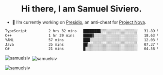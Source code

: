 <h1 align="center">Hi there, I am Samuel Siviero.</h1>

- 🔭 I’m currently working on [Presidio](https://presidio.ac), an anti-cheat for [Project Nova](https://discord.gg/novafn).

<!--START_SECTION:waka-->

```txt
TypeScript          2 hrs 32 mins   ████████░░░░░░░░░░░░░░░░░   31.89 %
C++                 1 hr 29 mins    ████▓░░░░░░░░░░░░░░░░░░░░   18.63 %
YAML                57 mins         ███░░░░░░░░░░░░░░░░░░░░░░   12.03 %
Java                35 mins         ██░░░░░░░░░░░░░░░░░░░░░░░   07.37 %
C#                  21 mins         █░░░░░░░░░░░░░░░░░░░░░░░░   04.58 %
```

<!--END_SECTION:waka-->

<p><img align="left" src="https://github-readme-stats.vercel.app/api/top-langs?username=samuelsiv&show_icons=true&locale=en&layout=compact&theme=radical" alt="samuelsiv" /></p>

<p>&nbsp;<img align="center" src="https://github-readme-stats.vercel.app/api?username=samuelsiv&show_icons=true&locale=en&theme=radical" alt="samuelsiv" /></p>
<p align="left"> <img src="https://komarev.com/ghpvc/?username=samuelsiv&label=Profile%20views&color=0e75b6&style=flat" alt="samuelsiv" /> </p>
